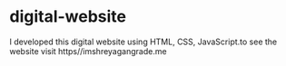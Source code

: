 # digital-website
I developed this digital website using HTML, CSS, JavaScript.to see the website visit https//imshreyagangrade.me
